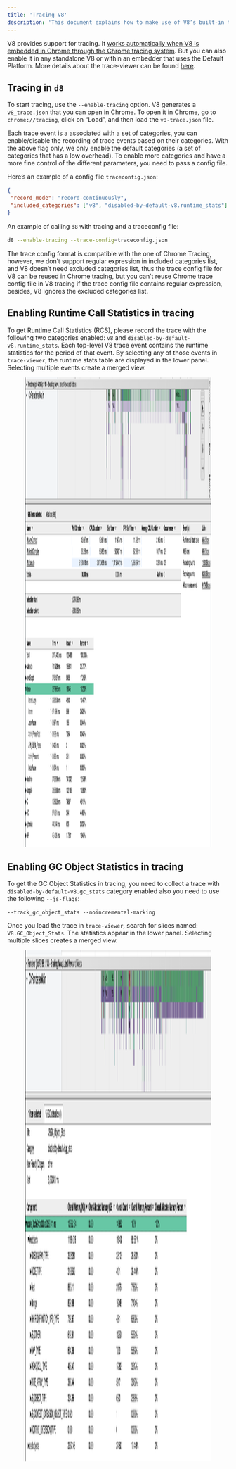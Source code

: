 ```yaml
---
title: 'Tracing V8'
description: 'This document explains how to make use of V8’s built-in tracing support.'
---
```

V8 provides support for tracing. It [works automatically when V8 is embedded in Chrome through the Chrome tracing system](/docs/rcs). But you can also enable it in any standalone V8 or within an embedder that uses the Default Platform. More details about the trace-viewer can be found [here](https://github.com/catapult-project/catapult/blob/master/tracing/README.md).

## Tracing in `d8`

To start tracing, use the `--enable-tracing` option. V8 generates a `v8_trace.json` that you can open in Chrome. To open it in Chrome, go to `chrome://tracing`, click on “Load”, and then load the `v8-trace.json` file.

Each trace event is a associated with a set of categories, you can enable/disable the recording of trace events based on their categories. With the above flag only, we only enable the default categories (a set of categories that has a low overhead). To enable more categories and have a more fine control of the different parameters, you need to pass a config file.

Here’s an example of a config file `traceconfig.json`:

```json
{
 "record_mode": "record-continuously",
 "included_categories": ["v8", "disabled-by-default-v8.runtime_stats"]
}
```

An example of calling `d8` with tracing and a traceconfig file:

```bash
d8 --enable-tracing --trace-config=traceconfig.json
```

The trace config format is compatible with the one of Chrome Tracing, however, we don’t support regular expression in included categories list, and V8 doesn’t need excluded categories list, thus the trace config file for V8 can be reused in Chrome tracing, but you can’t reuse Chrome trace config file in V8 tracing if the trace config file contains regular expression, besides, V8 ignores the excluded categories list.

## Enabling Runtime Call Statistics in tracing

To get Runtime Call Statistics (<abbr>RCS</abbr>), please record the trace with the following two categories enabled: `v8` and `disabled-by-default-v8.runtime_stats`. Each top-level V8 trace event contains the runtime statistics for the period of that event. By selecting any of those events in `trace-viewer`, the runtime stats table are displayed in the lower panel. Selecting multiple events create a merged view.

<figure>
  <img src="/_img/docs/trace/runtime-stats.png" width="2048" height="1068" alt="" loading="lazy">
</figure>

## Enabling GC Object Statistics in tracing

To get the GC Object Statistics in tracing, you need to collect a trace with `disabled-by-default-v8.gc_stats` category enabled also you need to use the following `--js-flags`:

```
--track_gc_object_stats --noincremental-marking
```

Once you load the trace in `trace-viewer`, search for slices named: `V8.GC_Object_Stats`. The statistics appear in the lower panel. Selecting multiple slices creates a merged view.

<figure>
  <img src="/_img/docs/trace/gc-stats.png" width="2586" height="1162" alt="" loading="lazy">
</figure>
